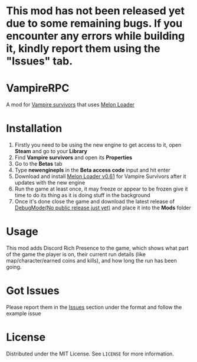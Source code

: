 # This mod has not been released yet due to some remaining bugs. If you encounter any errors while building it, kindly report them using the "Issues" tab.

# VampireRPC
A mod for [Vampire survivors](https://store.steampowered.com/app/1794680/Vampire_Survivors/) that uses [Melon Loader](https://github.com/LavaGang/MelonLoader)

# Installation
1) Firstly you need to be using the new engine to get access to it, open **Steam** and go to your **Library** 
2) Find **Vampire survivors** and open its **Properties**
3) Go to the **Betas** tab
4) Type **newenginepls** in the **Beta access code** input and hit enter
5) Download and install [Melon Loader v0.61](https://github.com/LavaGang/MelonLoader/releases/tag/v0.6.1) for Vampire Survivors after it updates with the new engine
6) Run the game at least once, it may freeze or appear to be frozen give it time to do its thing as it is doing stuff in the background 
7) Once it's done close the game and download the latest release of [DebugMode(No public release just yet)](https://github.com/LeCloutPanda/VampireRPC/releases/latest/download/VampireRPC.dll) and place it into the **Mods** folder

# Usage
This mod adds Discord Rich Presence to the game, which shows what part of the game the player is on, their current run details (like map/character/earned coins and kills), and how long the run has been going.

# Got Issues
Please report them in the [Issues](https://github.com/LeCloutPanda/VampireRPC/issues) section under the format and follow the example issue

# License 
Distributed under the MIT License. See `LICENSE` for more information.
